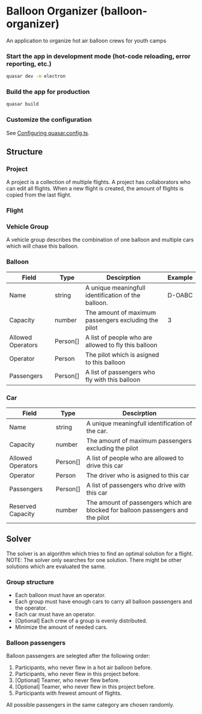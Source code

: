# Balloon Organizer (balloon-organizer)

An application to organize hot air balloon crews for youth camps

### Start the app in development mode (hot-code reloading, error reporting, etc.)

```bash
quasar dev -m electron
```

### Build the app for production

```bash
quasar build
```

### Customize the configuration

See [Configuring quasar.config.ts](https://v2.quasar.dev/quasar-cli-vite/quasar-config-js).

## Structure

### Project

A project is a collection of multiple flights.
A project has collaborators who can edit all flights.
When a new flight is created, the amount of flights is copied from the last flight.

### Flight

### Vehicle Group

A vehicle group describes the combination of one balloon and multiple cars which will chase this balloon.

### Balloon

| Field             | Type     | Descirption                                          | Example |
| ----------------- | -------- | ---------------------------------------------------- | ------- |
| Name              | string   | A unique meaningfull identification of the balloon.  | D-OABC  |
| Capacity          | number   | The amount of maximum passengers excluding the pilot | 3       |
| Allowed Operators | Person[] | A list of people who are allowed to fly this balloon |         |
| Operator          | Person   | The pilot which is asigned to this balloon           |         |
| Passengers        | Person[] | A list of passengers who fly with this balloon       |         |

### Car

| Field             | Type     | Descirption                                                                     |
| ----------------- | -------- | ------------------------------------------------------------------------------- |
| Name              | string   | A unique meaningfull identification of the car.                                 |
| Capacity          | number   | The amount of maximum passengers excluding the pilot                            |
| Allowed Operators | Person[] | A list of people who are allowed to drive this car                              |
| Operator          | Person   | The driver who is asigned to this car                                           |
| Passengers        | Person[] | A list of passengers who drive with this car                                    |
| Reserved Capacity | number   | The amount of passengers which are blocked for balloon passengers and the pilot |

## Solver

The solver is an algorithm which tries to find an optimal solution for a flight.
NOTE: The solver only searches for one solution.
There might be other solutions which are evaluated the same.

### Group structure

- Each balloon must have an operator.
- Each group must have enough cars to carry all balloon passengers and the operator.
- Each car must have an operator.
- [Optional] Each crew of a group is evenly distributed.
- Minimize the amount of needed cars.

### Balloon passengers

Balloon passengers are selegted after the following order:

1. Participants, who never flew in a hot air balloon before.
2. Participants, who never flew in this project before.
3. [Optional] Teamer, who never flew before.
4. [Optional] Teamer, who never flew in this project before.
5. Participants with frewest amount of flights.

All possible passengers in the same category are chosen randomly.
